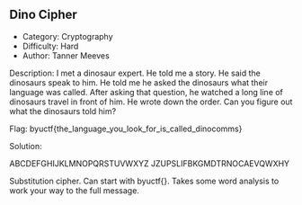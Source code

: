 ## Dino Cipher

- Category: Cryptography
- Difficulty: Hard
- Author: Tanner Meeves

Description:
I met a dinosaur expert. He told me a story. He said the dinosaurs speak to him. He told me he asked the dinosaurs what their language was called. After asking that question, he watched a long line of dinosaurs travel in front of him. He wrote down the order. Can you figure out what the dinosaurs told him?

Flag:
byuctf{the_language_you_look_for_is_called_dinocomms}

Solution:

ABCDEFGHIJKLMNOPQRSTUVWXYZ
JZUPSLIFBKGMDTRNOCAEVQWXHY

Substitution cipher. Can start with byuctf{}. Takes some word analysis to work your way to the full message.
